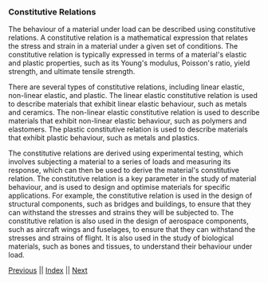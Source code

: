 ### Constitutive Relations

The behaviour of a material under load can be described using constitutive relations. A constitutive relation is a mathematical expression that relates the stress and strain in a material under a given set of conditions. The constitutive relation is typically expressed in terms of a material's elastic and plastic properties, such as its Young's modulus, Poisson's ratio, yield strength, and ultimate tensile strength.

There are several types of constitutive relations, including linear elastic, non-linear elastic, and plastic. The linear elastic constitutive relation is used to describe materials that exhibit linear elastic behaviour, such as metals and ceramics. The non-linear elastic constitutive relation is used to describe materials that exhibit non-linear elastic behaviour, such as polymers and elastomers. The plastic constitutive relation is used to describe materials that exhibit plastic behaviour, such as metals and plastics.

The constitutive relations are derived using experimental testing, which involves subjecting a material to a series of loads and measuring its response, which can then be used to derive the material's constitutive relation. The constitutive relation is a key parameter in the study of material behaviour, and is used to design and optimise materials for specific applications. For example, the constitutive relation is used in the design of structural components, such as bridges and buildings, to ensure that they can withstand the stresses and strains they will be subjected to. The constitutive relation is also used in the design of aerospace components, such as aircraft wings and fuselages, to ensure that they can withstand the stresses and strains of flight. It is also used in the study of biological materials, such as bones and tissues, to understand their behaviour under load.

[Previous](Elasticity.md) || [Index](../../index.md) || [Next](CartesianTensors.md)
